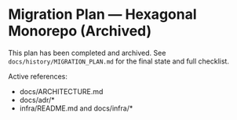# Migration Plan — Hexagonal Monorepo (Archived)

This plan has been completed and archived. See `docs/history/MIGRATION_PLAN.md` for the final state and full checklist.

Active references:
- docs/ARCHITECTURE.md
- docs/adr/*
- infra/README.md and docs/infra/*
